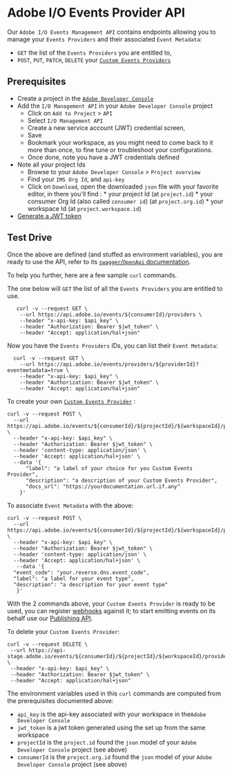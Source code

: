 <!--:nav_order:2-->

# Adobe I/O Events Provider API

Our `Adobe I/O Events Management API` contains endpoints allowing you to manage your `Events Providers` and their associated `Event Metadata`: 
* `GET` the list of the `Events Providers` you are entitled to,
* `POST`, `PUT`, `PATCH`, `DELETE` your [`Custom Events Providers`](../using/custom_events.md)

## Prerequisites

* Create a project in the [`Adobe Developer Console`](https://www.adobe.io/apis/experienceplatform/console/docs.html#!AdobeDocs/adobeio-console/master/projects-empty.md)
* Add the `I/O Management API` in your `Adobe Developer Console` project 
  * Click on `Add to Project` > `API`
  * Select `I/O Management API`
  * Create a new service account (JWT) credential screen, 
  * Save
  * Bookmark your workspace, as you might need to come back to it more than once, to fine tune or troubleshoot your configurations.
  * Once done, note you have a JWT credentials defined
* Note all your project Ids
  * Browse to your `Adobe Developer Console` > `Project overview`
  * Find your `IMS Org Id`, and `api-key` 
  * Click on `Download`, open the downloaded `json` file with your favorite editor, in there you'll find :
        * your project Id (at `project.id`) 
        * your consumer Org Id (also called `consumer id`) (at `project.org.id`)
        * your workspace Id (at `project.workspace.id`)           
* [Generate a JWT token](https://www.adobe.io/apis/experienceplatform/console/docs.html#!AdobeDocs/adobeio-console/master/credentials.md)

## Test Drive

Once the above are defined (and stuffed as environment variables),
you are ready to use the API, refer to its [`swagger`/`OpenApi` documentation](https://www.adobe.io/apis/experienceplatform/events/ioeventsapi.html).

To help you further, here are a few sample `curl` commands.
 
The one below will `GET` the list of all the `Events Providers` you are entitled to use.

       curl -v --request GET \
        --url https://api.adobe.io/events/${consumerId}/providers \
        --header "x-api-key: $api_key" \
        --header "Authorization: Bearer $jwt_token" \
        --header "Accept: application/hal+json"
        
Now you have the `Events Providers` IDs, you can list their `Event Metadata`: 

      curl -v --request GET \
        --url https://api.adobe.io/events/providers/${providerId}?eventmetadata=true \
        --header "x-api-key: $api_key" \
        --header "Authorization: Bearer $jwt_token" \
        --header "Accept: application/hal+json" 
        
To create your own [`Custom Events Provider`](../using/custom_events.md) :

    curl -v --request POST \
      --url https://api.adobe.io/events/${consumerId}/${projectId}/${workspaceId}/providers \
      --header "x-api-key: $api_key" \
      --header "Authorization: Bearer $jwt_token" \
      --header 'content-type: application/json' \
      --header 'Accept: application/hal+json' \
      --data '{
          "label": "a label of your choice for you Custom Events Provider",
          "description": "a description of your Custom Events Provider",
          "docs_url": "https://yourdocumentation.url.if.any"
        }'
        
To associate `Event Metadata` with the above:

    curl -v --request POST \
      --url  https://api.adobe.io/events/${consumerId}/${projectId}/${workspaceId}/providers/${providerId}/eventmetadata \
      --header "x-api-key: $api_key" \
      --header "Authorization: Bearer $jwt_token" \
      --header 'content-type: application/json' \
      --header 'Accept: application/hal+json' \
       --data '{
      "event_code": "your.reverse.dns.event_code",
      "label": "a label for your event type",
      "description": "a description for your event type"
       }'

With the 2 commands above, your `Custom Events Provider` is ready to be used, 
you can register [webhooks](../intro/webhooks_intro.md) against it;
to start emitting events on its behalf use our [Publishing API](eventsingress_api.md).

To delete your `Custom Events Provider`:

    curl -v --request DELETE \
     --url https://api-stage.adobe.io/events/${consumerId}/${projectId}/${workspaceId}/providers/${providerId} \
     --header "x-api-key: $api_key" \
     --header "Authorization: Bearer $jwt_token" \
     --header "Accept: application/hal+json" 


The environment variables used in this `curl` commands are computed from the prerequisites documented above:
* `api_key` is the api-key associated with your workspace in the`Adobe Developer Console`
* `jwt_token` is a jwt token generated using the set up from the same workspace
* `projectId` is the `project.id` found the `json` model of your `Adobe Developer Console` project (see above) 
* `consumerId` is the `project.org.id` found the `json` model of your `Adobe Developer Console` project (see above) 

 
 
